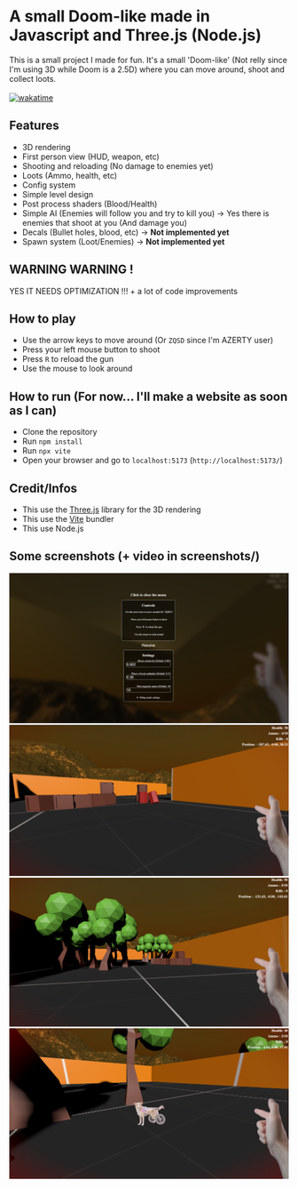 # A small Doom-like made in Javascript and Three.js (Node.js)

This is a small project I made for fun. It's a small 'Doom-like' (Not relly since I'm using 3D while Doom is a 2.5D) where you can move around, shoot and collect loots.<br><br>
[![wakatime](https://wakatime.com/badge/user/6e76cd44-0f28-4a63-8aa4-fdacc7db9439/project/37ed1597-117e-4f7b-a2f4-e5c8efc772af.svg)](https://wakatime.com/badge/user/6e76cd44-0f28-4a63-8aa4-fdacc7db9439/project/37ed1597-117e-4f7b-a2f4-e5c8efc772af)

## Features
- 3D rendering
- First person view (HUD, weapon, etc)
- Shooting and reloading (No damage to enemies yet)
- Loots (Ammo, health, etc)
- Config system
- Simple level design
- Post process shaders (Blood/Health)
- Simple AI (Enemies will follow you and try to kill you) -> Yes there is enemies that shoot at you (And damage you)
- Decals (Bullet holes, blood, etc) -> **Not implemented yet**
- Spawn system (Loot/Enemies) -> **Not implemented yet**

## WARNING WARNING !
YES IT NEEDS OPTIMIZATION !!! + a lot of code improvements

## How to play
- Use the arrow keys to move around (Or `ZQSD` since I'm AZERTY user)
- Press your left mouse button to shoot
- Press `R` to reload the gun
- Use the mouse to look around

## How to run (For now... I'll make a website as soon as I can)
- Clone the repository
- Run `npm install`
- Run `npx vite`
- Open your browser and go to `localhost:5173` (`http://localhost:5173/`)

## Credit/Infos
- This use the [Three.js](https://threejs.org/) library for the 3D rendering
- This use the [Vite](https://vitejs.dev/) bundler
- This use Node.js

## Some screenshots (+ video in screenshots/)
![Main menu/Pause menu](screenshots/main_menu.png)
![Level design 1](screenshots/level_1.png)
![Level design 2](screenshots/level_2.png)
![Enemies](screenshots/enemy.png)